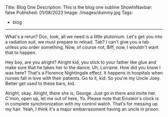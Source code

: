 Title: Blog One
Description: This is the blog one subline
ShowInNavbar: false
Published: 01/08/2023
Image: /images/dummy.jpg
Tags:
  - blog
---
What's a rerun? Doc, look, all we need is a little plutonium. Let's get you into a radiation suit, we must prepare to reload. Tab? I can't give you a tab unless you order something. Now, of course not, Biff, now, I wouldn't want that to happen.

Hey boy, are you alright? Alright kid, you stick to your father like glue and make sure that he takes her to the dance. Uh, Lorraine. How did you know I was here? That's a Florence Nightingale effect. It happens in hospitals when nurses fall in love with their patients. Go to it, kid. So you're my Uncle Joey. Better get used to these bars, kid.

Alright, okay. Alright, there she is, George. Just go in there and invite her. C'mon, open up, let me out of here, Yo. Please note that Einstein's clock is in complete synchronization with my control watch. That's for messing up my hair. Yeah, I think it's a major embarrassment having an uncle in prison.